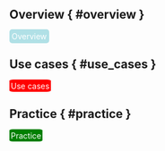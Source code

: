 ## Overview { #overview }
<span style="background-color:powderblue; color: white; border-radius: 5px; padding: 4px"> Overview </span>

## Use cases { #use_cases }
<span style="background-color:red; color: white; border-radius: 10%; padding: 0.5%"> Use cases </span>

## Practice { #practice }
<span style="background-color:green; color: white; border-radius: 10%; padding: 0.5%"> Practice </span>